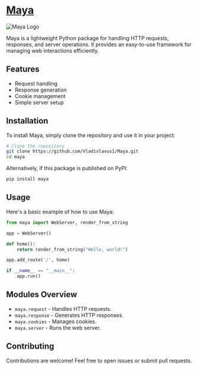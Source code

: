 # [Maya](https://github.com/Vladislavus1/Maya)

![Maya Logo](https://static.wikia.nocookie.net/azumanga/images/3/3f/Maya.jpg)

Maya is a lightweight Python package for handling HTTP requests, responses, and server operations. It provides an easy-to-use framework for managing web interactions efficiently.

## Features

- Request handling
- Response generation
- Cookie management
- Simple server setup

## Installation

To install Maya, simply clone the repository and use it in your project:

```bash
# Clone the repository
git clone https://github.com/Vladislavus1/Maya.git
cd maya
```

Alternatively, if this package is published on PyPI:

```bash
pip install maya
```

## Usage

Here's a basic example of how to use Maya:

```python
from maya import WebServer, render_from_string

app = WebServer()

def home():
    return render_from_string("Hello, world!")

app.add_route('/', home)

if __name__ == "__main__":
    app.run()
```

## Modules Overview

- `maya.request` - Handles HTTP requests.
- `maya.response` - Generates HTTP responses.
- `maya.cookies` - Manages cookies.
- `maya.server` - Runs the web server.

## Contributing

Contributions are welcome! Feel free to open issues or submit pull requests.
